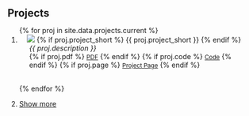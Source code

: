 <!-- adapted from news.md -->

<style>
    /* 样式定义 */
    .popup {
        display: none;
        position: fixed;
        left: 50%;
        top: 50%;
        transform: translate(-50%, -50%);
        padding: 20px;
        background-color: white;
        box-shadow: 0 0 10px rgba(0, 0, 0, 0.5);
        z-index: 1000;
    }
    .popup .close {
        display: block;
        text-align: right;
        cursor: pointer;
    }
    #overlay {
        display: none;
        position: fixed;
        top: 0;
        left: 0;
        width: 100%;
        height: 100%;
        background-color: rgba(0, 0, 0, 0.5);
        z-index: 999;
    }
</style>
<h1 id="projects"></h1>

<h1 id="news"></h1>

<h2 style="margin: 60px 0px 10px;">Projects</h2>



<div class="projects">
<ol class="bibliography">
<!-- current projects -->
{% for proj in site.data.projects.current %}
<li>
<div class="pub-row">
  <div class="col-sm-3 abbr" style="position: relative;padding-right: 15px;padding-left: 15px;">
    <img src="{{ proj.image }}" class="teaser img-fluid z-depth-1" style="width=100;height=40%">
            {% if proj.project_short %} 
            <abbr class="badge">{{ proj.project_short }}</abbr>
            {% endif %}
  </div>
  <div class="col-sm-9" style="position: relative;padding-right: 15px;padding-left: 20px;">      
      <div class="proj_description"><em>{{ proj.description }}</em> </div>
    <div class="links">
      {% if proj.pdf %} 
      <a href="{{ proj.pdf }}" class="btn btn-sm z-depth-0" role="button" target="_blank" style="font-size:12px;">PDF</a>
      {% endif %}
      {% if proj.code %} 
      <a href="{{ proj.code }}" class="btn btn-sm z-depth-0" role="button" target="_blank" style="font-size:12px;">Code</a>
      {% endif %}
      {% if proj.page %} 
      <a href="{{ proj.page }}" class="btn btn-sm z-depth-0" role="button" target="_blank" style="font-size:12px;">Project Page</a>
      {% endif %}
    </div>
  </div>
</div>
</li>

<br>

{% endfor %}



<!-- old projects -->
<li> <a href="javascript:toggle_vis('newsmore')">Show more</a> </li>
<div id="newsmore" style="display:none">

{% for proj in site.data.projects.old %}
<li>
<div class="pub-row">
  <div class="col-sm-3 abbr" style="position: relative;padding-right: 15px;padding-left: 15px;">
    <img src="{{ proj.image }}" class="teaser img-fluid z-depth-1" style="width=100;height=40%">
            {% if proj.project_short %} 
            <abbr class="badge">{{ proj.project_short }}</abbr>
            {% endif %}
  </div>
  <div class="col-sm-9" style="position: relative;padding-right: 15px;padding-left: 20px;">      
      <div class="proj_description"><em>{{ proj.description }}</em> </div>
    <div class="links">
      {% if proj.pdf %} 
      <a href="{{ proj.pdf }}" class="btn btn-sm z-depth-0" role="button" target="_blank" style="font-size:12px;">PDF</a>
      {% endif %}
      {% if proj.code %} 
      <a href="{{ proj.code }}" class="btn btn-sm z-depth-0" role="button" target="_blank" style="font-size:12px;">Code</a>
      {% endif %}
      {% if proj.page %} 
      <a href="{{ proj.page }}" class="btn btn-sm z-depth-0" role="button" target="_blank" style="font-size:12px;">Project Page</a>
      {% endif %}
    </div>
  </div>
</div>
</li>

<br>

{% endfor %}

</div>

</ol>
</div>
